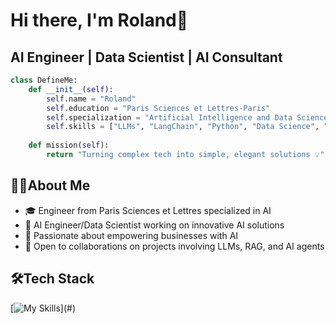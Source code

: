 # Hi there, I'm Roland👋

## AI Engineer | Data Scientist | AI Consultant

```python
class DefineMe:
    def __init__(self):
        self.name = "Roland"
        self.education = "Paris Sciences et Lettres-Paris"
        self.specialization = "Artificial Intelligence and Data Science"
        self.skills = ["LLMs", "LangChain", "Python", "Data Science", "GenAI Solutions"]
    
    def mission(self):
        return "Turning complex tech into simple, elegant solutions 💡"
```

## 🧑‍💻About Me

- 🎓 Engineer from Paris Sciences et Lettres specialized in AI
- 💼 AI Engineer/Data Scientist working on innovative AI solutions
- 🌱 Passionate about empowering businesses with AI
- 🤝 Open to collaborations on projects involving LLMs, RAG, and AI agents

## 🛠️Tech Stack 
[![My Skills](https://skillicons.dev/icons?i=python,vscode,git,github,pycharm,html,css,js,mysql,md,)](#)

